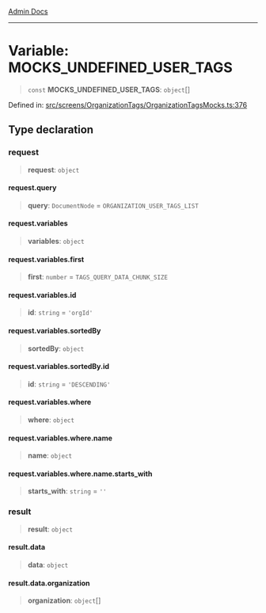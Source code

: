 [Admin Docs](/)

***

# Variable: MOCKS\_UNDEFINED\_USER\_TAGS

> `const` **MOCKS\_UNDEFINED\_USER\_TAGS**: `object`[]

Defined in: [src/screens/OrganizationTags/OrganizationTagsMocks.ts:376](https://github.com/PalisadoesFoundation/talawa-admin/blob/main/src/screens/OrganizationTags/OrganizationTagsMocks.ts#L376)

## Type declaration

### request

> **request**: `object`

#### request.query

> **query**: `DocumentNode` = `ORGANIZATION_USER_TAGS_LIST`

#### request.variables

> **variables**: `object`

#### request.variables.first

> **first**: `number` = `TAGS_QUERY_DATA_CHUNK_SIZE`

#### request.variables.id

> **id**: `string` = `'orgId'`

#### request.variables.sortedBy

> **sortedBy**: `object`

#### request.variables.sortedBy.id

> **id**: `string` = `'DESCENDING'`

#### request.variables.where

> **where**: `object`

#### request.variables.where.name

> **name**: `object`

#### request.variables.where.name.starts\_with

> **starts\_with**: `string` = `''`

### result

> **result**: `object`

#### result.data

> **data**: `object`

#### result.data.organization

> **organization**: `object`[]
